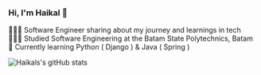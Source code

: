 ### Hi, I'm Haikal 👋

👩🏻‍💻 Software Engineer sharing about my journey and learnings in tech<br>
👩🏻‍🎓 Studied Software Engineering at the Batam State Polytechnics, Batam<br>
💭 Currently learning Python ( Django ) & Java ( Spring )<br>

![Haikals's gitHub stats](https://github-readme-stats.vercel.app/api?username=Haikalfkri)
